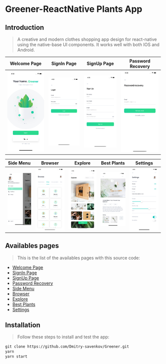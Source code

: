 # Greener-ReactNative Plants App

## Introduction

> A creative and modern clothes shopping app design for react-native using the native-base UI components.
It works well with both IOS and Android.


Welcome Page            |  SignIn Page           |  SignUp Page |  Password Recovery
:-------------------------:|:-------------------------:|:-------------------------:|:-------------------------:
![](assets/img1.png)  |  ![](assets/img2.png)   |   ![](assets/img3.png) |   ![](assets/img4.png)

Side Menu          |  Browser         |  Explore    |  Best Plants       |  Settings
:-------------------------:|:-------------------------:|:-------------------------:|:-------------------------: |:-------------------------:
![](assets/img6.png)  |  ![](assets/img5.png)   |   ![](assets/img7.png) |   ![](assets/img8.png) |   ![](assets/img9.png)

## Availables pages

> This is the list of the availables pages with this source code:

* [Welcome Page](./src/screens/HomeScreen.tsx)
* [SignIn Page](./src/screens/LoginScreen.tsx)
* [SignUp Page](./src/screens/SignUpScreen.tsx)
* [Password Recovery](./src/screens/ForgotPasswordScreen.tsx)
* [Side Menu](./src/navigation/CustomDrawer.tsx)
* [Browser](./src/screens/BrowseScreen.tsx)
* [Explore](./src/screens/ExploreScreen.tsx)
* [Best Plants](./src/screens/BestPlantsScreen.tsx)
* [Settings](./src/screens/SettingsScreen.tsx)


## Installation

> Follow these steps to install and test the app:

```
git clone https://github.com/Dmitry-savenkov/Greener.git
yarn
yarn start
```